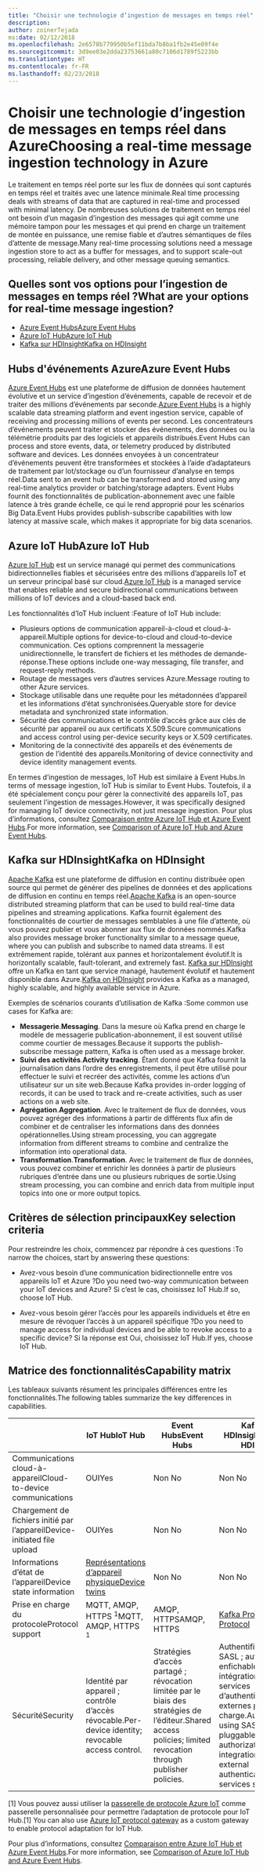 ```yaml
---
title: "Choisir une technologie d’ingestion de messages en temps réel"
description: 
author: zoinerTejada
ms:date: 02/12/2018
ms.openlocfilehash: 2e6578b779950b5ef11bda7b8ba1fb2e45e09f4e
ms.sourcegitcommit: 3d9ee03e2dda23753661a80c7106d1789f5223bb
ms.translationtype: HT
ms.contentlocale: fr-FR
ms.lasthandoff: 02/23/2018
---
```

# <a name="choosing-a-real-time-message-ingestion-technology-in-azure"></a><span data-ttu-id="06219-102">Choisir une technologie d’ingestion de messages en temps réel dans Azure</span><span class="sxs-lookup"><span data-stu-id="06219-102">Choosing a real-time message ingestion technology in Azure</span></span>

<span data-ttu-id="06219-103">Le traitement en temps réel porte sur les flux de données qui sont capturés en temps réel et traités avec une latence minimale.</span><span class="sxs-lookup"><span data-stu-id="06219-103">Real time processing deals with streams of data that are captured in real-time and processed with minimal latency.</span></span> <span data-ttu-id="06219-104">De nombreuses solutions de traitement en temps réel ont besoin d’un magasin d’ingestion des messages qui agit comme une mémoire tampon pour les messages et qui prend en charge un traitement de montée en puissance, une remise fiable et d’autres sémantiques de files d’attente de message.</span><span class="sxs-lookup"><span data-stu-id="06219-104">Many real-time processing solutions need a message ingestion store to act as a buffer for messages, and to support scale-out processing, reliable delivery, and other message queuing semantics.</span></span> 

## <a name="what-are-your-options-for-real-time-message-ingestion"></a><span data-ttu-id="06219-105">Quelles sont vos options pour l’ingestion de messages en temps réel ?</span><span class="sxs-lookup"><span data-stu-id="06219-105">What are your options for real-time message ingestion?</span></span>

- [<span data-ttu-id="06219-106">Azure Event Hubs</span><span class="sxs-lookup"><span data-stu-id="06219-106">Azure Event Hubs</span></span>](/azure/event-hubs/)
- [<span data-ttu-id="06219-107">Azure IoT Hub</span><span class="sxs-lookup"><span data-stu-id="06219-107">Azure IoT Hub</span></span>](/azure/iot-hub/)
- [<span data-ttu-id="06219-108">Kafka sur HDInsight</span><span class="sxs-lookup"><span data-stu-id="06219-108">Kafka on HDInsight</span></span>](/azure/hdinsight/kafka/apache-kafka-get-started)

## <a name="azure-event-hubs"></a><span data-ttu-id="06219-109">Hubs d'événements Azure</span><span class="sxs-lookup"><span data-stu-id="06219-109">Azure Event Hubs</span></span>

<span data-ttu-id="06219-110">[Azure Event Hubs](/azure/event-hubs/) est une plateforme de diffusion de données hautement évolutive et un service d’ingestion d’événements, capable de recevoir et de traiter des millions d’événements par seconde.</span><span class="sxs-lookup"><span data-stu-id="06219-110">[Azure Event Hubs](/azure/event-hubs/) is a highly scalable data streaming platform and event ingestion service, capable of receiving and processing millions of events per second.</span></span> <span data-ttu-id="06219-111">Les concentrateurs d’événements peuvent traiter et stocker des événements, des données ou la télémétrie produits par des logiciels et appareils distribués.</span><span class="sxs-lookup"><span data-stu-id="06219-111">Event Hubs can process and store events, data, or telemetry produced by distributed software and devices.</span></span> <span data-ttu-id="06219-112">Les données envoyées à un concentrateur d’événements peuvent être transformées et stockées à l’aide d’adaptateurs de traitement par lot/stockage ou d’un fournisseur d’analyse en temps réel.</span><span class="sxs-lookup"><span data-stu-id="06219-112">Data sent to an event hub can be transformed and stored using any real-time analytics provider or batching/storage adapters.</span></span> <span data-ttu-id="06219-113">Event Hubs fournit des fonctionnalités de publication-abonnement avec une faible latence à très grande échelle, ce qui le rend approprié pour les scénarios Big Data.</span><span class="sxs-lookup"><span data-stu-id="06219-113">Event Hubs provides publish-subscribe capabilities with low latency at massive scale, which makes it appropriate for big data scenarios.</span></span>

## <a name="azure-iot-hub"></a><span data-ttu-id="06219-114">Azure IoT Hub</span><span class="sxs-lookup"><span data-stu-id="06219-114">Azure IoT Hub</span></span>

<span data-ttu-id="06219-115">[Azure IoT Hub](/azure/iot-hub/) est un service managé qui permet des communications bidirectionnelles fiables et sécurisées entre des millions d’appareils IoT et un serveur principal basé sur cloud.</span><span class="sxs-lookup"><span data-stu-id="06219-115">[Azure IoT Hub](/azure/iot-hub/) is a managed service that enables reliable and secure bidirectional communications between millions of IoT devices and a cloud-based back end.</span></span>

<span data-ttu-id="06219-116">Les fonctionnalités d’IoT Hub incluent :</span><span class="sxs-lookup"><span data-stu-id="06219-116">Feature of IoT Hub include:</span></span>

* <span data-ttu-id="06219-117">Plusieurs options de communication appareil-à-cloud et cloud-à-appareil.</span><span class="sxs-lookup"><span data-stu-id="06219-117">Multiple options for device-to-cloud and cloud-to-device communication.</span></span> <span data-ttu-id="06219-118">Ces options comprennent la messagerie unidirectionnelle, le transfert de fichiers et les méthodes de demande-réponse.</span><span class="sxs-lookup"><span data-stu-id="06219-118">These options include one-way messaging, file transfer, and request-reply methods.</span></span>
* <span data-ttu-id="06219-119">Routage de messages vers d’autres services Azure.</span><span class="sxs-lookup"><span data-stu-id="06219-119">Message routing to other Azure services.</span></span>
* <span data-ttu-id="06219-120">Stockage utilisable dans une requête pour les métadonnées d’appareil et les informations d’état synchronisées.</span><span class="sxs-lookup"><span data-stu-id="06219-120">Queryable store for device metadata and synchronized state information.</span></span>
* <span data-ttu-id="06219-121">Sécurité des communications et le contrôle d’accès grâce aux clés de sécurité par appareil ou aux certificats X.509.</span><span class="sxs-lookup"><span data-stu-id="06219-121">Scure communications and access control using per-device security keys or X.509 certificates.</span></span>
* <span data-ttu-id="06219-122">Monitoring de la connectivité des appareils et des événements de gestion de l’identité des appareils.</span><span class="sxs-lookup"><span data-stu-id="06219-122">Monitoring of device connectivity and device identity management events.</span></span>

<span data-ttu-id="06219-123">En termes d’ingestion de messages, IoT Hub est similaire à Event Hubs.</span><span class="sxs-lookup"><span data-stu-id="06219-123">In terms of message ingestion, IoT Hub is similar to Event Hubs.</span></span> <span data-ttu-id="06219-124">Toutefois, il a été spécialement conçu pour gérer la connectivité des appareils IoT, pas seulement l’ingestion de messages.</span><span class="sxs-lookup"><span data-stu-id="06219-124">However, it was specifically designed for managing IoT device connectivity, not just message ingestion.</span></span> <span data-ttu-id="06219-125">Pour plus d’informations, consultez [Comparaison entre Azure IoT Hub et Azure Event Hubs](/azure/iot-hub/iot-hub-compare-event-hubs).</span><span class="sxs-lookup"><span data-stu-id="06219-125">For more information, see [Comparison of Azure IoT Hub and Azure Event Hubs](/azure/iot-hub/iot-hub-compare-event-hubs).</span></span> 

## <a name="kafka-on-hdinsight"></a><span data-ttu-id="06219-126">Kafka sur HDInsight</span><span class="sxs-lookup"><span data-stu-id="06219-126">Kafka on HDInsight</span></span>

<span data-ttu-id="06219-127">[Apache Kafka](https://kafka.apache.org/) est une plateforme de diffusion en continu distribuée open source qui permet de générer des pipelines de données et des applications de diffusion en continu en temps réel.</span><span class="sxs-lookup"><span data-stu-id="06219-127">[Apache Kafka](https://kafka.apache.org/) is an open-source distributed streaming platform that can be used to build real-time data pipelines and streaming applications.</span></span> <span data-ttu-id="06219-128">Kafka fournit également des fonctionnalités de courtier de messages semblables à une file d’attente, où vous pouvez publier et vous abonner aux flux de données nommés.</span><span class="sxs-lookup"><span data-stu-id="06219-128">Kafka also provides message broker functionality similar to a message queue, where you can publish and subscribe to named data streams.</span></span> <span data-ttu-id="06219-129">Il est extrêmement rapide, tolérant aux pannes et horizontalement évolutif.</span><span class="sxs-lookup"><span data-stu-id="06219-129">It is horizontally scalable, fault-tolerant, and extremely fast.</span></span> <span data-ttu-id="06219-130">[Kafka sur HDInsight](/azure/hdinsight/kafka/apache-kafka-get-started) offre un Kafka en tant que service managé, hautement évolutif et hautement disponible dans Azure.</span><span class="sxs-lookup"><span data-stu-id="06219-130">[Kafka on HDInsight](/azure/hdinsight/kafka/apache-kafka-get-started) provides a Kafka as a managed, highly scalable, and highly available service in Azure.</span></span> 

<span data-ttu-id="06219-131">Exemples de scénarios courants d’utilisation de Kafka :</span><span class="sxs-lookup"><span data-stu-id="06219-131">Some common use cases for Kafka are:</span></span>

* <span data-ttu-id="06219-132">**Messagerie**.</span><span class="sxs-lookup"><span data-stu-id="06219-132">**Messaging**.</span></span> <span data-ttu-id="06219-133">Dans la mesure où Kafka prend en charge le modèle de messagerie publication-abonnement, il est souvent utilisé comme courtier de messages.</span><span class="sxs-lookup"><span data-stu-id="06219-133">Because it supports the publish-subscribe message pattern, Kafka is often used as a message broker.</span></span>
* <span data-ttu-id="06219-134">**Suivi des activités**.</span><span class="sxs-lookup"><span data-stu-id="06219-134">**Activity tracking**.</span></span> <span data-ttu-id="06219-135">Étant donné que Kafka fournit la journalisation dans l’ordre des enregistrements, il peut être utilisé pour effectuer le suivi et recréer des activités, comme les actions d’un utilisateur sur un site web.</span><span class="sxs-lookup"><span data-stu-id="06219-135">Because Kafka provides in-order logging of records, it can be used to track and re-create activities, such as user actions on a web site.</span></span>
* <span data-ttu-id="06219-136">**Agrégation**.</span><span class="sxs-lookup"><span data-stu-id="06219-136">**Aggregation**.</span></span> <span data-ttu-id="06219-137">Avec le traitement de flux de données, vous pouvez agréger des informations à partir de différents flux afin de combiner et de centraliser les informations dans des données opérationnelles.</span><span class="sxs-lookup"><span data-stu-id="06219-137">Using stream processing, you can aggregate information from different streams to combine and centralize the information into operational data.</span></span>
* <span data-ttu-id="06219-138">**Transformation**.</span><span class="sxs-lookup"><span data-stu-id="06219-138">**Transformation**.</span></span> <span data-ttu-id="06219-139">Avec le traitement de flux de données, vous pouvez combiner et enrichir les données à partir de plusieurs rubriques d’entrée dans une ou plusieurs rubriques de sortie.</span><span class="sxs-lookup"><span data-stu-id="06219-139">Using stream processing, you can combine and enrich data from multiple input topics into one or more output topics.</span></span>

## <a name="key-selection-criteria"></a><span data-ttu-id="06219-140">Critères de sélection principaux</span><span class="sxs-lookup"><span data-stu-id="06219-140">Key selection criteria</span></span>

<span data-ttu-id="06219-141">Pour restreindre les choix, commencez par répondre à ces questions :</span><span class="sxs-lookup"><span data-stu-id="06219-141">To narrow the choices, start by answering these questions:</span></span>

- <span data-ttu-id="06219-142">Avez-vous besoin d’une communication bidirectionnelle entre vos appareils IoT et Azure ?</span><span class="sxs-lookup"><span data-stu-id="06219-142">Do you need two-way communication between your IoT devices and Azure?</span></span> <span data-ttu-id="06219-143">Si c’est le cas, choisissez IoT Hub.</span><span class="sxs-lookup"><span data-stu-id="06219-143">If so, choose IoT Hub.</span></span>

- <span data-ttu-id="06219-144">Avez-vous besoin gérer l’accès pour les appareils individuels et être en mesure de révoquer l’accès à un appareil spécifique ?</span><span class="sxs-lookup"><span data-stu-id="06219-144">Do you need to manage access for individual devices and be able to revoke access to a specific device?</span></span> <span data-ttu-id="06219-145">Si la réponse est Oui, choisissez IoT Hub.</span><span class="sxs-lookup"><span data-stu-id="06219-145">If yes, choose IoT Hub.</span></span>

## <a name="capability-matrix"></a><span data-ttu-id="06219-146">Matrice des fonctionnalités</span><span class="sxs-lookup"><span data-stu-id="06219-146">Capability matrix</span></span>

<span data-ttu-id="06219-147">Les tableaux suivants résument les principales différences entre les fonctionnalités.</span><span class="sxs-lookup"><span data-stu-id="06219-147">The following tables summarize the key differences in capabilities.</span></span> 

| | <span data-ttu-id="06219-148">IoT Hub</span><span class="sxs-lookup"><span data-stu-id="06219-148">IoT Hub</span></span> | <span data-ttu-id="06219-149">Event Hubs</span><span class="sxs-lookup"><span data-stu-id="06219-149">Event Hubs</span></span> | <span data-ttu-id="06219-150">Kafka sur HDInsight</span><span class="sxs-lookup"><span data-stu-id="06219-150">Kafka on HDInsight</span></span> |
| --- | --- | --- | --- |
| <span data-ttu-id="06219-151">Communications cloud-à-appareil</span><span class="sxs-lookup"><span data-stu-id="06219-151">Cloud-to-device communications</span></span> | <span data-ttu-id="06219-152">OUI</span><span class="sxs-lookup"><span data-stu-id="06219-152">Yes</span></span> | <span data-ttu-id="06219-153">Non </span><span class="sxs-lookup"><span data-stu-id="06219-153">No</span></span> | <span data-ttu-id="06219-154">Non </span><span class="sxs-lookup"><span data-stu-id="06219-154">No</span></span> |
| <span data-ttu-id="06219-155">Chargement de fichiers initié par l’appareil</span><span class="sxs-lookup"><span data-stu-id="06219-155">Device-initiated file upload</span></span> | <span data-ttu-id="06219-156">OUI</span><span class="sxs-lookup"><span data-stu-id="06219-156">Yes</span></span> | <span data-ttu-id="06219-157">Non </span><span class="sxs-lookup"><span data-stu-id="06219-157">No</span></span> | <span data-ttu-id="06219-158">Non </span><span class="sxs-lookup"><span data-stu-id="06219-158">No</span></span> |
| <span data-ttu-id="06219-159">Informations d’état de l’appareil</span><span class="sxs-lookup"><span data-stu-id="06219-159">Device state information</span></span> | [<span data-ttu-id="06219-160">Représentations d’appareil physique</span><span class="sxs-lookup"><span data-stu-id="06219-160">Device twins</span></span>](/azure/iot-hub/iot-hub-devguide-device-twins) | <span data-ttu-id="06219-161">Non </span><span class="sxs-lookup"><span data-stu-id="06219-161">No</span></span> | <span data-ttu-id="06219-162">Non </span><span class="sxs-lookup"><span data-stu-id="06219-162">No</span></span> |
| <span data-ttu-id="06219-163">Prise en charge du protocole</span><span class="sxs-lookup"><span data-stu-id="06219-163">Protocol support</span></span> | <span data-ttu-id="06219-164">MQTT, AMQP, HTTPS <sup>1</sup></span><span class="sxs-lookup"><span data-stu-id="06219-164">MQTT, AMQP, HTTPS <sup>1</sup></span></span> | <span data-ttu-id="06219-165">AMQP, HTTPS</span><span class="sxs-lookup"><span data-stu-id="06219-165">AMQP, HTTPS</span></span> | [<span data-ttu-id="06219-166">Kafka Protocol</span><span class="sxs-lookup"><span data-stu-id="06219-166">Kafka Protocol</span></span>](https://cwiki.apache.org/confluence/display/KAFKA/A+Guide+To+The+Kafka+Protocol) |
| <span data-ttu-id="06219-167">Sécurité</span><span class="sxs-lookup"><span data-stu-id="06219-167">Security</span></span> | <span data-ttu-id="06219-168">Identité par appareil ; contrôle d’accès révocable.</span><span class="sxs-lookup"><span data-stu-id="06219-168">Per-device identity; revocable access control.</span></span> | <span data-ttu-id="06219-169">Stratégies d’accès partagé ; révocation limitée par le biais des stratégies de l’éditeur.</span><span class="sxs-lookup"><span data-stu-id="06219-169">Shared access policies; limited revocation through publisher policies.</span></span> | <span data-ttu-id="06219-170">Authentification via SASL ; autorisation enfichable ; intégration avec des services d’authentification externes prise en charge.</span><span class="sxs-lookup"><span data-stu-id="06219-170">Authentication using SASL; pluggable authorization; integration with external authentication services supported.</span></span> |

<span data-ttu-id="06219-171">[1] Vous pouvez aussi utiliser la [passerelle de protocole Azure IoT](/azure/iot-hub/iot-hub-protocol-gateway) comme passerelle personnalisée pour permettre l’adaptation de protocole pour IoT Hub.</span><span class="sxs-lookup"><span data-stu-id="06219-171">[1] You can also use [Azure IoT protocol gateway](/azure/iot-hub/iot-hub-protocol-gateway) as a custom gateway to enable protocol adaptation for IoT Hub.</span></span>

<span data-ttu-id="06219-172">Pour plus d’informations, consultez [Comparaison entre Azure IoT Hub et Azure Event Hubs](/azure/iot-hub/iot-hub-compare-event-hubs).</span><span class="sxs-lookup"><span data-stu-id="06219-172">For more information, see [Comparison of Azure IoT Hub and Azure Event Hubs](/azure/iot-hub/iot-hub-compare-event-hubs).</span></span>
